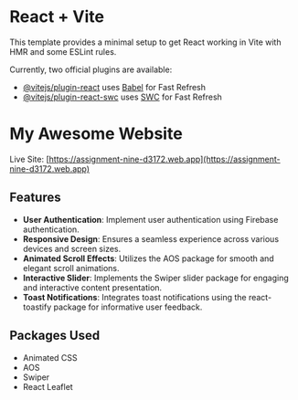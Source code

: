 # React + Vite

This template provides a minimal setup to get React working in Vite with HMR and some ESLint rules.

Currently, two official plugins are available:

- [@vitejs/plugin-react](https://github.com/vitejs/vite-plugin-react/blob/main/packages/plugin-react/README.md) uses [Babel](https://babeljs.io/) for Fast Refresh
- [@vitejs/plugin-react-swc](https://github.com/vitejs/vite-plugin-react-swc) uses [SWC](https://swc.rs/) for Fast Refresh

# My Awesome Website

Live Site: [https://assignment-nine-d3172.web.app](https://assignment-nine-d3172.web.app) 

## Features

- **User Authentication**: Implement user authentication using Firebase authentication.
- **Responsive Design**: Ensures a seamless experience across various devices and screen sizes.
- **Animated Scroll Effects**: Utilizes the AOS package for smooth and elegant scroll animations.
- **Interactive Slider**: Implements the Swiper slider package for engaging and interactive content presentation.
- **Toast Notifications**: Integrates toast notifications using the react-toastify package for informative user feedback.

## Packages Used
- Animated CSS
- AOS
- Swiper
- React Leaflet



